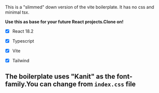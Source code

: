 This is a "slimmed" down version of the vite boilerplate.
It has no css and minimal tsx.   

<b>Use this as base for your future React projects.Clone on!</b>

- [x] React 18.2
- [x] Typescript
- [x] Vite
- [x] Tailwind


## The boilerplate uses "Kanit" as the font-family.You can change from `index.css` file